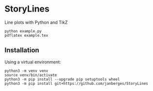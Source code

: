 # StoryLines

Line plots with Python and TikZ

    python example.py
    pdflatex example.tex

## Installation

Using a virtual environment:

    python3 -m venv venv
    source venv/bin/activate
    python3 -m pip install --upgrade pip setuptools wheel
    python3 -m pip install git+https://github.com/janberges/StoryLines

